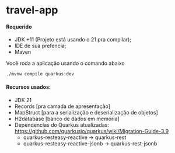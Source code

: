 # travel-app

#### Requerido
- JDK +11 (Projeto está usando o 21 pra compilar);
- IDE de sua prefencia;
- Maven

Você roda a aplicação usando o comando abaixo
```shell script
./mvnw compile quarkus:dev
```
#### Recursos usados:
- JDK 21
- Records [pra camada de apresentação]
- MapStruct [para a serialização e deserialização de objetos]
- H2database [banco de dados em memória]
- Dependencias do Quarkus atualizadas: https://github.com/quarkusio/quarkus/wiki/Migration-Guide-3.9
  - quarkus-resteasy-reactive -> quarkus-rest
  - quarkus-resteasy-reactive-jsonb -> quarkus-rest-jsonb